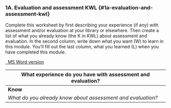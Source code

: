 ### 1A. Evaluation and assessment KWL {#1a-evaluation-and-assessment-kwl}

Complete this worksheet by first describing your experience (if any) with assessment and/or evaluation at your library or elsewhere. Then create a list of what you already know (the K in KWL) about assessment and evaluation. In the second column, write down what you want (W) to learn in this module. You’ll fill out the last column, what you learned (L) when you have completed this module.


<a href="docs/Assessment_KWL_Word.docx" target="_blank"><i class="fa fa-file-word-o" style="font-size:24px;color:blue;"></i>&nbsp; MS Word version</a>




| **What experience do you have with assessment and evaluation?** |
| --- |
| **Know** | **Want** | **Learn** |
| _What do you already know about assessment and evaluation?_ | _What do you want to learn about assessment and evaluation in this module?_ | _Leave this section blank for now._ |

